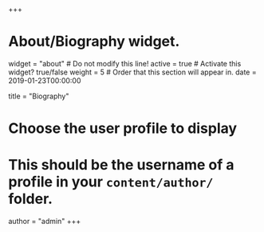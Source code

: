 +++
# About/Biography widget.
widget = "about"  # Do not modify this line!
active = true  # Activate this widget? true/false
weight = 5  # Order that this section will appear in.
date = 2019-01-23T00:00:00

title = "Biography"

# Choose the user profile to display
# This should be the username of a profile in your `content/author/` folder.
author = "admin"
+++
